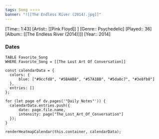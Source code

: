 ```yaml
---
tags: Song ⭐⭐⭐⭐ 
banner: "![[The Endless River (2014).jpg]]"
---
```

[Time:: 1:43]
[Artist:: [[Pink Floyd]] ]
[Genre:: Psychedelic]
[Played:: 36]
[Album:: [[The Endless River (2014)]]]
[Year:: 2014]
### Dates
````dataview
TABLE Favorite_Song
WHERE Favorite_Song = [[The Lost Art Of Conversation]]
````
  ```dataviewjs
const calendarData = { 
	colors: { 
		blue: ["#9ccfd8", "#5BAAB8", "#57A1BB", "#5da8c7", "#3e8fb0"] 
	}, 
	entries: [] 
}; 

for (let page of dv.pages('"Daily Notes"')) { 
	calendarData.entries.push({ 
		date: page.file.name, 
		intensity: page["The_Lost_Art_Of_Conversation"]
	}); 
} 

renderHeatmapCalendar(this.container, calendarData);
```
